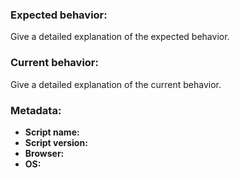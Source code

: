 ### Expected behavior:
Give a detailed explanation of the expected behavior.

### Current behavior:
Give a detailed explanation of the current behavior.

### Metadata:
- **Script name:** 
- **Script version:**
- **Browser:**
- **OS:**
